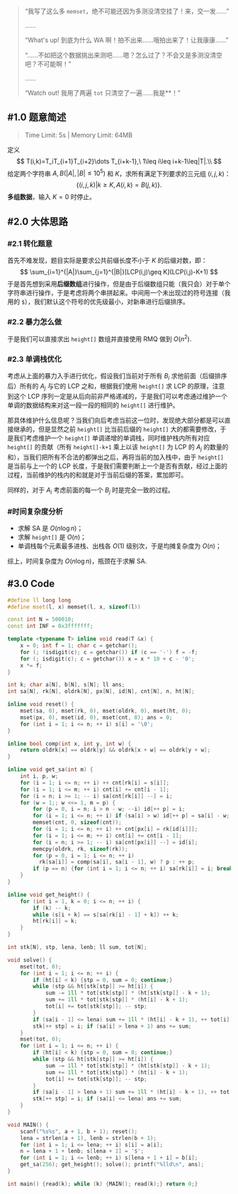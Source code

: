 > “我写了这么多 `memset`，绝不可能还因为多测没清空挂了！来，交一发……”
>
> ……
>
> “What's up! 到底为什么 WA 啊！拍不出来……哦拍出来了！让我康康……”
>
> “……不如把这个数据挑出来测吧……嗯？怎么过了？不会又是多测没清空吧？不可能啊！”
>
> ……
>
> “Watch out! 我用了两遍 `tot` 只清空了一遍……我是**！”

## #1.0 题意简述

> Time Limit: 5s | Memory Limit: 64MB

定义
$$
T(i,k)=T_iT_{i+1}T_{i+2}\dots T_{i+k-1},\ 1\leq i\leq i+k-1\leq|T|.\\
$$
给定两个字符串 $A,B(|A|,|B|\leq10^5)$ 和 $K$，求所有满足下列要求的三元组 $(i,j,k)$：
$$
\{(i,j,k)|k\geq K,A(i,k)=B(j,k)\}.
$$
**多组数据**，输入 $K=0$ 时停止。

## #2.0 大体思路

### #2.1 转化题意

首先不难发现，题目实际是要求公共前缀长度不小于 $K$ 的后缀对数，即：
$$
\sum_{i=1}^{|A|}\sum_{j=1}^{|B|}[LCP(i,j)\geq K](LCP(i,j)-K+1)
$$
于是首先想到采用**后缀数组**进行操作，但是由于后缀数组只能（我只会）对于单个字符串进行操作，于是考虑将两个串拼起来。中间用一个未出现过的符号连接（我用的 `$`），我们默认这个符号的优先级最小，对新串进行后缀排序。

### #2.2  暴力怎么做

于是我们可以直接求出 `height[]` 数组并直接使用 RMQ 做到 $O(n^2)$.

### #2.3 单调栈优化

考虑从上面的暴力入手进行优化，假设我们当前对于所有 $B_i$ 求他前面（后缀排序后）所有的 $A_j$ 与它的 LCP 之和，根据我们使用 `height[]` 求 LCP 的原理，注意到这个 LCP 序列一定是从后向前非严格递减的，于是我们可以考虑通过维护一个单调的数据结构来对这一段一段的相同的 `height[]` 进行维护。

那具体维护什么信息呢？当我们向后考虑当前这一位时，发现绝大部分都是可以直接继承的，但是显然之前 `height[]` 比当前后缀的 `height[]` 大的都需要修改，于是我们考虑维护一个 `height[]` 单调递增的单调栈，同时维护栈内所有对应 `height[]` 的贡献（所有 `height[]-k+1` 乘上以该 `height[]` 为 LCP 的 $A_j$ 的数量的和），当我们把所有不合法的都弹出之后，再将当前的加入栈中，由于 `height[]` 是当前与上一个的 LCP 长度，于是我们需要判断上一个是否有贡献，经过上面的过程，当前维护的栈内的和就是对于当前后缀的答案，累加即可。

同样的，对于 $A_i$ 考虑前面的每一个 $B_j$ 时是完全一致的过程。

### #时间复杂度分析

- 求解 SA 是 $O(n\log n)$；
- 求解 `height[]` 是 $O(n)$；
- 单调栈每个元素最多进栈、出栈各 $O(1)$ 级别次，于是均摊复杂度为 $O(n)$；

综上，时间复杂度为 $O(n\log n)$，瓶颈在于求解 SA.

## #3.0 Code

``` cpp
#define ll long long
#define mset(l, x) memset(l, x, sizeof(l))

const int N = 500010;
const int INF = 0x3fffffff;

template <typename T> inline void read(T &x) {
    x = 0; int f = 1; char c = getchar();
    for (; !isdigit(c); c = getchar()) if (c == '-') f = -f;
    for (; isdigit(c); c = getchar()) x = x * 10 + c - '0';
    x *= f;
}

int k; char a[N], b[N], s[N]; ll ans;
int sa[N], rk[N], oldrk[N], px[N], id[N], cnt[N], n, ht[N];

inline void reset() {
    mset(sa, 0), mset(rk, 0), mset(oldrk, 0), mset(ht, 0);
    mset(px, 0), mset(id, 0), mset(cnt, 0); ans = 0;
    for (int i = 1; i <= n; ++ i) s[i] = '\0';
}

inline bool comp(int x, int y, int w) {
    return oldrk[x] == oldrk[y] && oldrk[x + w] == oldrk[y + w];
}

inline void get_sa(int m) {
    int i, p, w;
    for (i = 1; i <= n; ++ i) ++ cnt[rk[i] = s[i]];
    for (i = 1; i <= m; ++ i) cnt[i] += cnt[i - 1];
    for (i = n; i >= 1; -- i) sa[cnt[rk[i]] --] = i;
    for (w = 1;; w <<= 1, m = p) {
        for (p = 0, i = n; i > n - w; --i) id[++ p] = i;
        for (i = 1; i <= n; ++ i) if (sa[i] > w) id[++ p] = sa[i] - w;
        memset(cnt, 0, sizeof(cnt));
        for (i = 1; i <= n; ++ i) ++ cnt[px[i] = rk[id[i]]];
        for (i = 1; i <= m; ++ i) cnt[i] += cnt[i - 1];
        for (i = n; i >= 1; -- i) sa[cnt[px[i]] --] = id[i];
        memcpy(oldrk, rk, sizeof(rk));
        for (p = 0, i = 1; i <= n; ++ i)
          rk[sa[i]] = comp(sa[i], sa[i - 1], w) ? p : ++ p;
        if (p == n) {for (int i = 1; i <= n; ++ i) sa[rk[i]] = i; break;}
    }
}

inline void get_height() {
    for (int i = 1, k = 0; i <= n; ++ i) {
        if (k) -- k;
        while (s[i + k] == s[sa[rk[i] - 1] + k]) ++ k;
        ht[rk[i]] = k;
    }
}

int stk[N], stp, lena, lenb; ll sum, tot[N];

void solve() {
    mset(tot, 0);
    for (int i = 1; i <= n; ++ i) {
        if (ht[i] < k) {stp = 0, sum = 0; continue;}
        while (stp && ht[stk[stp]] >= ht[i]) {
            sum -= 1ll * tot[stk[stp]] * (ht[stk[stp]] - k + 1);
            sum += 1ll * tot[stk[stp]] * (ht[i] - k + 1);
            tot[i] += tot[stk[stp]]; -- stp;
        }
        if (sa[i - 1] <= lena) sum += 1ll * (ht[i] - k + 1), ++ tot[i];
        stk[++ stp] = i; if (sa[i] > lena + 1) ans += sum;
    }
    mset(tot, 0);
    for (int i = 1; i <= n; ++ i) {
        if (ht[i] < k) {stp = 0, sum = 0; continue;}
        while (stp && ht[stk[stp]] >= ht[i]) {
            sum -= 1ll * tot[stk[stp]] * (ht[stk[stp]] - k + 1);
            sum += 1ll * tot[stk[stp]] * (ht[i] - k + 1);
            tot[i] += tot[stk[stp]]; -- stp;
        }
        if (sa[i - 1] > lena + 1) sum += 1ll * (ht[i] - k + 1), ++ tot[i];
        stk[++ stp] = i; if (sa[i] <= lena) ans += sum;
    }
}

void MAIN() {
    scanf("%s%s", a + 1, b + 1); reset();
    lena = strlen(a + 1), lenb = strlen(b + 1);
    for (int i = 1; i <= lena; ++ i) s[i] = a[i];
    n = lena + 1 + lenb; s[lena + 1] = '$';
    for (int i = 1; i <= lenb; ++ i) s[lena + 1 + i] = b[i];
    get_sa(256); get_height(); solve(); printf("%lld\n", ans);
}

int main() {read(k); while (k) {MAIN(); read(k);} return 0;}

```

